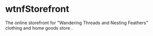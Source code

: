 # wtnfStorefront
The online storefront for "Wandering Threads and Nesting Feathers" clothing and home goods store .
